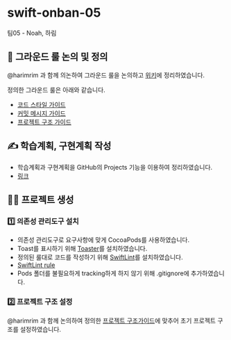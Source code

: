 # swift-onban-05
팀05 - Noah, 하림

## 🤝 그라운드 룰 논의 및 정의

@harimrim 과 함께 의논하여 그라운드 룰을 논의하고 [위키](https://github.com/codesquad-members-2023/swift-onban-05/wiki)에 정리하였습니다.

정의한 그라운드 룰은 아래와 같습니다.
- [코드 스타일 가이드](https://github.com/codesquad-members-2023/swift-onban-05/wiki/%F0%9F%91%8B-%EC%BD%94%EB%93%9C-%EC%8A%A4%ED%83%80%EC%9D%BC-%EA%B0%80%EC%9D%B4%EB%93%9C)
- [커밋 메시지 가이드](https://github.com/codesquad-members-2023/swift-onban-05/wiki/%F0%9F%A7%A9-%EC%BB%A4%EB%B0%8B-%EB%A9%94%EC%8B%9C%EC%A7%80-%EA%B0%80%EC%9D%B4%EB%93%9C)
- [프로젝트 구조 가이드](https://github.com/codesquad-members-2023/swift-onban-05/wiki/%F0%9F%97%82%EF%B8%8F-%ED%8F%B4%EB%8D%94-%EA%B5%AC%EC%A1%B0-%EA%B0%80%EC%9D%B4%EB%93%9C)

## ✍️ 학습계획, 구현계획 작성
- 학습계획과 구현계획을 GitHub의 Projects 기능을 이용하여 정리하였습니다.
- [링크](https://github.com/orgs/codesquad-members-2023/projects/6/views/1)

## 👷‍♂️ 프로젝트 생성

### 1️⃣ 의존성 관리도구 설치
- 의존성 관리도구로 요구사항에 맞게 CocoaPods를 사용하였습니다.
 - Toast를 표시하기 위해 [Toaster](https://github.com/devxoul/Toaster)를 설치하였습니다.
 - 정의된 룰대로 코드를 작성하기 위해 [SwiftLint](https://github.com/realm/SwiftLint)를 설치하였습니다.
 - [SwiftLint rule](https://github.com/codesquad-members-2023/swift-onban-05/wiki/%F0%9F%91%8B-%EC%BD%94%EB%93%9C-%EC%8A%A4%ED%83%80%EC%9D%BC-%EA%B0%80%EC%9D%B4%EB%93%9C#%EF%B8%8F-%EC%BD%94%EB%93%9C-%EC%8A%A4%ED%83%80%EC%9D%BC-%EA%B0%80%EC%9D%B4%EB%93%9C%EB%A5%BC-%EA%B3%A0%EB%A0%A4%ED%95%98%EC%97%AC-%EC%84%A4%EC%A0%95%ED%95%9C-swiftlintyml)
 - Pods 폴더를 불필요하게 tracking하게 하지 않기 위해 .gitignore에 추가하였습니다.

### 2️⃣ 프로젝트 구조 설정
@harimrim 과 함께 논의하여 정의한 [프로젝트 구조가이드](https://github.com/codesquad-members-2023/swift-onban-05/wiki/%F0%9F%97%82%EF%B8%8F-%ED%94%84%EB%A1%9C%EC%A0%9D%ED%8A%B8-%EA%B5%AC%EC%A1%B0-%EA%B0%80%EC%9D%B4%EB%93%9C)에 맞추어 초기 프로젝트 구조를 설정하였습니다.
